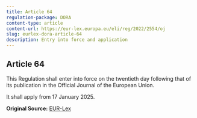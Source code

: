 ```yaml
---
title: Article 64
regulation-package: DORA
content-type: article
content-url: https://eur-lex.europa.eu/eli/reg/2022/2554/oj
slug: eurlex-dora-article-64
description: Entry into force and application
---
```

####  
## Article 64

<div>
  <p>
    This Regulation shall enter into force on the twentieth day following that
    of its publication in the
    <span>Official Journal of the European Union</span>.
  </p>
  <p>It shall apply from 17&nbsp;January 2025.</p>
</div>


__Original Source:__
[EUR-Lex](https://eur-lex.europa.eu/eli/reg/2022/2554/oj)

